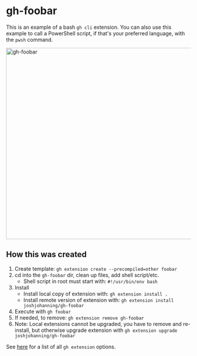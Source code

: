 # gh-foobar

This is an example of a bash `gh cli` extension. You can also use this example to call a PowerShell script, if that's your preferred language, with the `pwsh` command. 

<img width="520" alt="gh-foobar" src="https://user-images.githubusercontent.com/19912012/194949817-b0b97b95-a2cf-4f49-b89a-9db8d591e24b.png">

## How this was created

1. Create template: `gh extension create --precompiled=other foobar`
2. cd into the `gh-foobar` dir, clean up files, add shell script/etc.
    - Shell script in root must start with: `#!/usr/bin/env bash` 
3. Install 
    - Install local copy of extension with: `gh extension install .`
    - Install remote version of extension with: `gh extension install joshjohanning/gh-foobar`
4. Execute with `gh foobar`
5. If needed, to remove: `gh extension remove gh-foobar`
6. Note: Local extensions cannot be upgraded, you have to remove and re-install, but otherwise upgrade extension with `gh extension upgrade joshjohanning/gh-foobar`

See [here](https://cli.github.com/manual/gh_extension) for a list of all `gh extension` options. 
